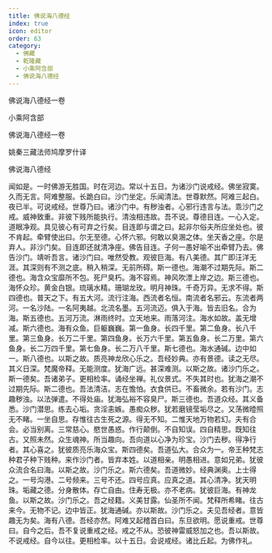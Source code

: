 ```yaml
---
title: 佛说海八德经
index: true
icon: editor
order: 63
category:
  - 佛藏
  - 乾隆藏
  - 小乘阿含部
  - 佛说海八德经
---
```


佛说海八德经一卷  

小乘阿含部  

佛说海八德经一卷  

姚秦三藏法师鸠摩罗什译  

佛说海八德经  

闻如是。一时佛游无胜国。时在河边。常以十五日。为诸沙门说戒经。佛坐寂寞。久而无言。阿难整服。长跪白曰。沙门坐定。乐闻清法。世尊默然。阿难三起白。夜已半。可说戒经。世尊乃曰。诸沙门中。有秽浊者。心邪行违言与法。乖沙门之戒。威神致重。非彼下贱所能执行。清浊相违故。吾不说。尊德目连。一心入定。道眼净观。具见彼心有可弃之行矣。目连即与谓之曰。起非尔俗夫所应坐处也。彼不肯起。牵臂使出曰。尔无至德。心怀六邪。何敢以臭溷之体。坐天香之座。尔是弃人。非沙门矣。目连即还就清净座。佛告目连。子何一愚好喻不出牵臂乃去。佛告沙门。靖听吾言。诸沙门曰。唯然受教。观彼巨海。有八美德。其广即汪洋无涯。其深则有不测之底。稍入稍深。无前所碍。斯一德也。海潮不过期先际。斯二德也。海含众宝靡所不包。死尸臭朽。海不容焉。神风吹漂上岸之边。斯三德也。海怀众珍。黄金白银。琉璃水精。珊瑚龙玫。明月神珠。千奇万异。无求不得。斯四德也。普天之下。有五大河。流行注海。西流者名恒。南流者名邪云。东流者两河。一名沙陆。一名阿夷越。北流名墨。五河流迈。俱入于海。皆去旧名。合为海。斯五德也。五河万流。淋雨终时。立天地来。雨落河注。海水如故。盖无增减。斯六德也。海有众鱼。巨躯巍巍。第一鱼身。长四千里。第二鱼身。长八千里。第三鱼身。长万二千里。第四鱼身。长万六千里。第五鱼身。长二万里。第六鱼身。长二万四千里。第七鱼身。长二万八千里。斯七德也。海水通碱。边中如一。斯八德也。以斯之故。质亮神龙欣心乐之。吾经妙典。亦有景德。读之无尽。其义日深。梵魔帝释。无能测度。犹海广远。甚深难测。以斯之故。诸沙门乐之。斯一德矣。吾诸弟子。更相检率。诵经坐禅。礼仪景式。不失其时也。犹海之潮不过期先际。斯二德也。吾法清洁。志在憺怕。衣食供已。不畜微余。若有沙门。志趣秽浊。以法弹遣。不得处庙。犹海弘裕不容臭尸。斯三德也。吾道众经。其义备悉。沙门潜思。练去心垢。贪淫恚嫉。愚痴众秽。犹若磨镜莹垢尽之。又荡微曀照无不睹。一坐自思。存惟往古生死之源。得无不知。二惟天地万物若幻。夫有合会。必当别离。三常慈心。愍世愚惑。作行颠倒。不自知误。四自精思。既知往古。又照未然。众生魂神。所当趣向。吾向道以心净为珍宝。沙门去秽。得净行者。其心喜之。犹彼质亮乐海众宝。斯四德矣。吾道弘大。合众为一。帝王种梵志种君子种下贱种。来作沙门者。皆弃本姓。以道相亲。明愚相进。意如兄弟。犹彼众流合名曰海。以斯之故。沙门乐之。斯六德矣。吾道微妙。经典渊奥。上士得之。一号沟港。二号频来。三号不还。四号应真。应真之道。其心清净。犹天明珠。垢藏之德。分身散体。存亡自由。住寿无极。亦不老病。犹彼巨海。有神龙鱼。以斯之故。沙门乐之。吾之经籍。义美甘露。仙圣所不闻。梵释所希睹。往古来今。无物不记。边中皆正。犹海通碱。亦以斯故。沙门乐之。夫见吾经者。意皆趣无为矣。海有八德。吾经亦然。阿难又起稽首白曰。东旦欲明。愿说重戒。世尊曰。自今之后。吾不复说重戒之经。戒之不从。恐彼神雷威怒加之也。吾以斯故。不说戒经。自今以往。更相检率。以十五日。会说戒经。诸比丘起。为佛作礼。  
